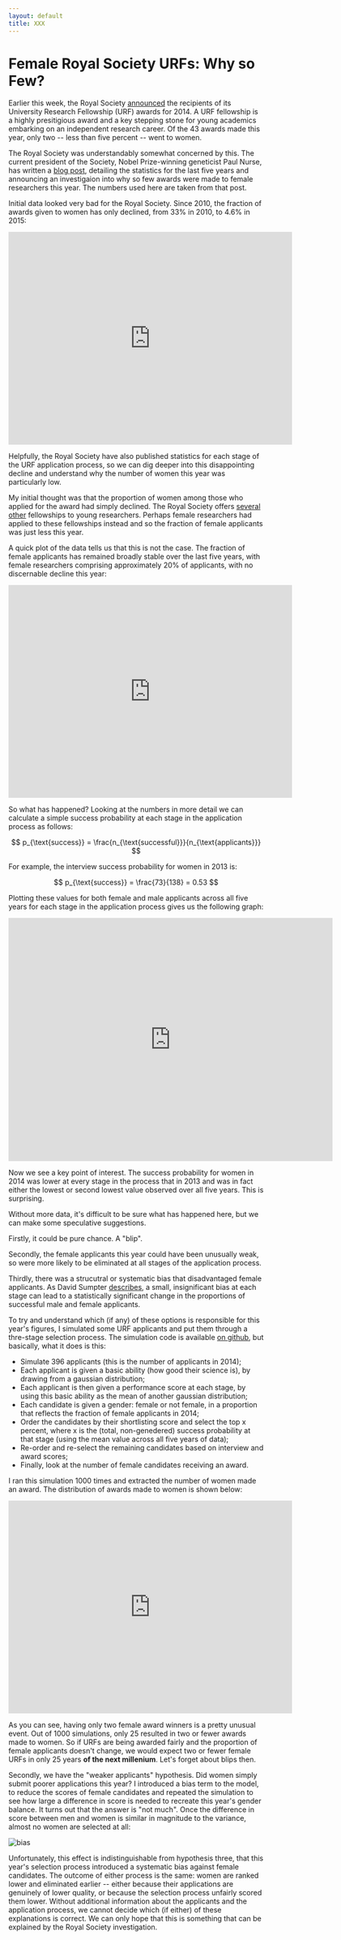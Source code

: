 ```yaml
---
layout: default
title: XXX
---
```


Female Royal Society URFs: Why so Few?
======================================

Earlier this week, the Royal Society [announced](https://royalsociety.org/news/2014/university-research-fellowships/) the recipients of its University Research Fellowship (URF) awards for 2014. A URF fellowship is a highly presitigious award and a key stepping stone for young academics embarking on an independent research career. Of the 43 awards made this year, only two -- less than five percent -- went to women.

The Royal Society was understandably somewhat concerned by this. The current president of the Society, Nobel Prize-winning geneticist Paul Nurse, has written a [blog post](http://blogs.royalsociety.org/in-verba/2014/09/24/gender-balance-among-university-research-fellows/), detailing the statistics for the last five years and announcing an investigaion into why so few awards were made to female researchers this year. The numbers used here are taken from that post.

Initial data looked very bad for the Royal Society. Since 2010, the fraction of awards given to women has only declined, from 33% in 2010, to 4.6% in 2015:

<iframe width="560" height="420" frameborder="0" seamless="seamless" scrolling="no" src="https://plot.ly/~rebecca_roisin/3/560/420"></iframe>

Helpfully, the Royal Society have also published statistics for each stage of the URF application process, so we can dig deeper into this disappointing decline and understand why the number of women this year was particularly low.

My initial thought was that the proportion of women among those who applied for the award had simply declined. The Royal Society offers [several](https://royalsociety.org/grants/schemes/dorothy-hodgkin/) [other](https://royalsociety.org/grants/schemes/henry-dale/) fellowships to young researchers. Perhaps female researchers had applied to these fellowships instead and so the fraction of female applicants was just less this year.

A quick plot of the data tells us that this is not the case. The fraction of female applicants has remained broadly stable over the last five years, with female researchers comprising approximately 20% of applicants, with no discernable decline this year:

<iframe width="560" height="420" frameborder="0" seamless="seamless" scrolling="no" src="https://plot.ly/~rebecca_roisin/2/560/420"></iframe>

So what has happened? Looking at the numbers in more detail we can calculate a simple success probability at each stage in the application process as follows:

$$
p_{\text{success}} = \frac{n_{\text{successful}}}{n_{\text{applicants}}}
$$

For example, the interview success probability for women in 2013 is:

$$
p_{\text{success}} = \frac{73}{138} = 0.53
$$

Plotting these values for both female and male applicants across all five years for each stage in the application process gives us the following graph:

<iframe width="640" height="480" frameborder="0" seamless="seamless" scrolling="no" src="https://plot.ly/~rebecca_roisin/1/640/480"></iframe>

Now we see a key point of interest. The success probability for women in 2014 was lower at every stage in the process that in 2013 and was in fact either the lowest or second lowest value observed over all five years. This is surprising.

Without more data, it's difficult to be sure what has happened here, but we can make some speculative suggestions.

Firstly, it could be pure chance. A "blip".

Secondly, the female applicants this year could have been unusually weak, so were more likely to be eliminated at all stages of the application process.

Thirdly, there was a strucutral or systematic bias that disadvantaged female applicants. As David Sumpter [describes](http://www.collective-behavior.com/?p=525), a small, insignificant bias at each stage can lead to a statistically significant change in the proportions of successful male and female applicants.

To try and understand which (if any) of these options is responsible for this year's figures, I simulated some URF applicants and put them through a thre-stage selection process. The simulation code is available [on github](https://github.com/rebeccaroisin/urfs), but basically, what it does is this:

* Simulate 396 applicants (this is the number of applicants in 2014);
* Each applicant is given a basic ability (how good their science is), by drawing from a gaussian distribution;
* Each applicant is then given a performance score at each stage, by using this basic ability as the mean of another gaussian distribution;
* Each candidate is given a gender: female or not female, in a proportion that reflects the fraction of female applicants in 2014;
* Order the candidates by their shortlisting score and select the top x percent, where x is the (total, non-genedered) success probability at that stage (using the mean value across all five years of data);
* Re-order and re-select the remaining candidates based on interview and award scores;
* Finally, look at the number of female candidates receiving an award.

I ran this simulation 1000 times and extracted the number of women made an award. The distribution of awards made to women is shown below:

<iframe width="560" height="420" frameborder="0" seamless="seamless" scrolling="no" src="https://plot.ly/~rebecca_roisin/6/560/420"></iframe>

As you can see, having only two female award winners is a pretty unusual event. Out of 1000 simulations, only 25 resulted in two or fewer awards made to women. So if URFs are being awarded fairly and the proportion of female applicants doesn't change, we would expect two or fewer female URFs in only 25 years **of the next millenium**. Let's forget about blips then.

Secondly, we have the "weaker applicants" hypothesis. Did women simply submit poorer applications this year? I introduced a bias term to the model, to reduce the scores of female candidates and repeated the simulation to see how large a difference in score is needed to recreate this year's gender balance. It turns out that the answer is "not much". Once the difference in score between men and women is similar in magnitude to the variance, almost no women are selected at all:

![bias]({{rebeccaroisin.github.io}}/bias.png)

Unfortunately, this effect is indistinguishable from hypothesis three, that this year's selection process introduced a systematic bias against female candidates. The outcome of either process is the same: women are ranked lower and eliminated earlier -- either because their applications are genuinely of lower quality, or because the selection process unfairly scored them lower. Without additional information about the applicants and the application process, we cannot decide which (if either) of these explanations is correct. We can only hope that this is something that can be explained by the Royal Society investigation.
